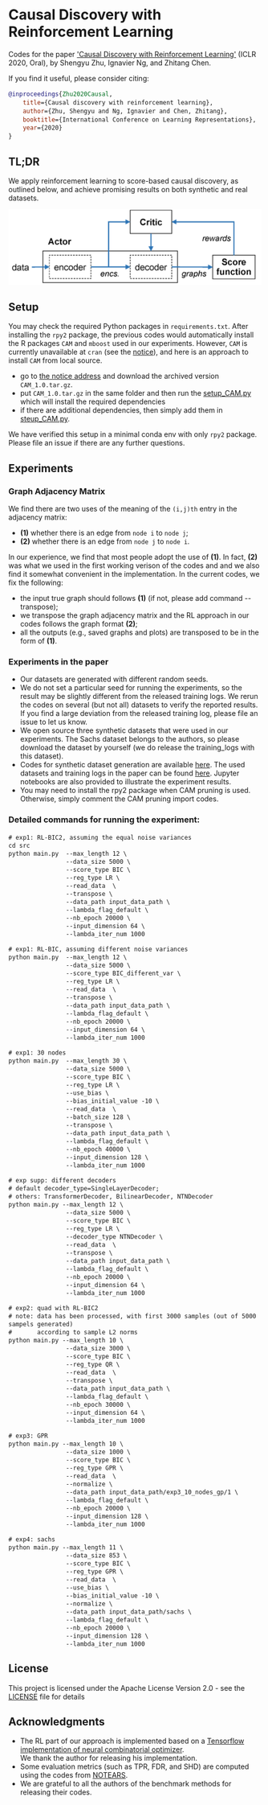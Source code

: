 # Causal Discovery with Reinforcement Learning

Codes for the paper ['Causal Discovery with Reinforcement Learning'](https://openreview.net/forum?id=S1g2skStPB) (ICLR 2020, Oral), by Shengyu Zhu, Ignavier Ng, and Zhitang Chen.

If you find it useful, please consider citing:

```bibtex
@inproceedings{Zhu2020Causal,
	title={Causal discovery with reinforcement learning},
	author={Zhu, Shengyu and Ng, Ignavier and Chen, Zhitang},
	booktitle={International Conference on Learning Representations},
	year={2020}
}
```
## TL;DR

We apply reinforcement learning to score-based causal discovery, as outlined below, and achieve promising results on both synthetic and real datasets.

![](fig0.png)

## Setup

You may check the required Python packages in `requirements.txt`. After installing the `rpy2` package, the previous codes would automatically install the R packages `CAM` and `mboost` used in our experiments. However, `CAM` is currently unavailable at `cran` (see the [notice](https://CRAN.R-project.org/package=CAM)), and here is an approach to install `CAM` from local source.

* go to [the notice address](https://CRAN.R-project.org/package=CAM) and download the archived version `CAM_1.0.tar.gz`.
* put `CAM_1.0.tar.gz` in the same folder and then run the [setup_CAM.py](setup_CAM.py) which will install the required dependencies
* if there are additional dependencies, then simply add them in [steup_CAM.py](setup_CAM.py).

We have verified this setup in a minimal conda env with only `rpy2` package. Please file an issue if there are any further questions.

## Experiments

### Graph Adjacency Matrix
We find there are two uses of the meaning of the `(i,j)th` entry in the adjacency matrix:
* **(1)** whether there is an edge from `node i` to `node j`;
* **(2)** whether there is an edge from `node j` to `node i`. 

In our experience, we find that most people adopt the use of **(1)**. In fact, **(2)** was what we used in the first working verison of the codes and and we also find it somewhat convenient in the
implementation. In the current codes, we fix the following:

* the input true graph should follows **(1)** (if not, please add command --transpose);
* we transpose the graph adjacency matrix and the RL approach in our codes follows the graph format **(2)**;
* all the outputs (e.g., saved graphs and plots) are transposed to be in the form of **(1)**.

### Experiments in the paper

* Our datasets are generated with different random seeds.
* We do not set a particular seed for running the experiments, so the result may 
be slightly different from the released training logs. We rerun the codes on several
(but not all) datasets to verify the reported results. If you find a large deviation
from the released training log, please file an issue to let us know.
* We open source three synthetic datasets that were used in our experiments. The Sachs dataset 
belongs to the authors, so please download the dataset by yourself 
(we do release the training_logs with this dataset).
* Codes for synthetic dataset generation are available [here](../Datasets). The used datasets and training logs in the paper can be found [here](https://github.com/zhushy/causal-datasets/tree/master/Causal_Discovery_RL).
Jupyter notebooks are also provided to illustrate the experiment results.
* You may need to install the rpy2 package when CAM pruning is used. Otherwise, simply comment the CAM pruning import codes.


### Detailed commands for running the experiment:
```
# exp1: RL-BIC2, assuming the equal noise variances
cd src
python main.py  --max_length 12 \
                --data_size 5000 \
                --score_type BIC \
                --reg_type LR \
                --read_data  \
                --transpose \
                --data_path input_data_path \
                --lambda_flag_default \
                --nb_epoch 20000 \
                --input_dimension 64 \
                --lambda_iter_num 1000
```
```
# exp1: RL-BIC, assuming different noise variances
python main.py  --max_length 12 \
                --data_size 5000 \
                --score_type BIC_different_var \
                --reg_type LR \
                --read_data  \
                --transpose \
                --data_path input_data_path \
                --lambda_flag_default \
                --nb_epoch 20000 \
                --input_dimension 64 \
                --lambda_iter_num 1000
```
```            
# exp1: 30 nodes
python main.py  --max_length 30 \
                --data_size 5000 \
                --score_type BIC \
                --reg_type LR \
                --use_bias \
                --bias_initial_value -10 \
                --read_data  \
                --batch_size 128 \
                --transpose \
                --data_path input_data_path \
                --lambda_flag_default \
                --nb_epoch 40000 \
                --input_dimension 128 \
                --lambda_iter_num 1000
```
```                
# exp supp: different decoders
# default decoder_type=SingleLayerDecoder; 
# others: TransformerDecoder, BilinearDecoder, NTNDecoder
python main.py --max_length 12 \
                --data_size 5000 \
                --score_type BIC \
                --reg_type LR \
                --decoder_type NTNDecoder \
                --read_data  \
                --transpose \
                --data_path input_data_path \
                --lambda_flag_default \
                --nb_epoch 20000 \
                --input_dimension 64 \
                --lambda_iter_num 1000
```
```                
# exp2: quad with RL-BIC2
# note: data has been processed, with first 3000 samples (out of 5000 sampels generated)
#       according to sample L2 norms
python main.py --max_length 10 \
                --data_size 3000 \
                --score_type BIC \
                --reg_type QR \
                --read_data  \
                --transpose \
                --data_path input_data_path \
                --lambda_flag_default \
                --nb_epoch 30000 \
                --input_dimension 64 \
                --lambda_iter_num 1000
```
```                   
# exp3: GPR
python main.py --max_length 10 \
                --data_size 1000 \
                --score_type BIC \
                --reg_type GPR \
                --read_data  \
                --normalize \
                --data_path input_data_path/exp3_10_nodes_gp/1 \
                --lambda_flag_default \
                --nb_epoch 20000 \
                --input_dimension 128 \
                --lambda_iter_num 1000
```
```   
# exp4: sachs
python main.py --max_length 11 \
                --data_size 853 \
                --score_type BIC \
                --reg_type GPR \
                --read_data  \
                --use_bias \
                --bias_initial_value -10 \
                --normalize \
                --data_path input_data_path/sachs \
                --lambda_flag_default \
                --nb_epoch 20000 \
                --input_dimension 128 \
                --lambda_iter_num 1000
```

## License

This project is licensed under the  Apache License Version 2.0 - see the [LICENSE](LICENSE) file for details

## Acknowledgments

* The RL part of our approach is implemented based on a [Tensorflow implementation of neural combinatorial optimizer](https://github.com/MichelDeudon/neural-combinatorial-optimization-rl-tensorflow).  
We thank the author for releasing his implementation.
* Some evaluation metrics (such as TPR, FDR, and SHD) are computed using the codes from [NOTEARS](https://github.com/xunzheng/notears).
* We are grateful to all the authors of the benchmark methods for releasing their codes.
